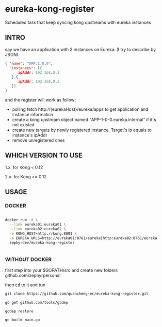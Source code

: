 # eureka-kong-register

Scheduled task that keep syncing kong upstreams with eureka instances

## INTRO

say we have an application with 2 instances on Eureka: (I try to describe by JSON)

```json
{ "name": "APP:1.0.0",
  "instances": [{
      ipAddr: 192.168.0.1
   },{
      ipAddr: 192.168.0.2
   }]
}
```

and the register will work as follow:

- polling fetch http://{eurekaHost}/eureka/apps to get application and instance information
- create a kong upstream object named "APP-1-0-0.eureka.internal" if it's not existed
- create new targets by newly registered instance. Target's ip equals to instance's ipAddr
- remove unregistered ones

## WHICH VERSION TO USE

1.x: for Kong < 0.12

2.x: for Kong >= 0.12

## USAGE

### DOCKER

```bash

docker run -d \
  --link eureka01:eureka01 \
  --link eureka02:eureka02 \
  -e KONG_HOST=http://kong:8001 \
  -e EUREKA_URLS=http://eureka01:8761/eureka|http:eureka02:8761/eureka \ 
  zephyrdev/eureka-kong-register
  
```

### WITHOUT DOCKER

first step into your $GOPATH/src and create new folders github.com/zephyrpersonal

then cd to it and tun

```bash
git clone https://github.com/quancheng-ec/eureka-kong-register.git

go get github.com/tools/godep

godep restore

go build main.go
```

